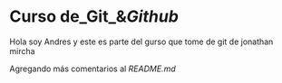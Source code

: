 # Curso de_Git_&_Github_

Hola soy Andres y este es parte del gurso que tome de git de jonathan mircha

Agregando más comentarios al _README.md_